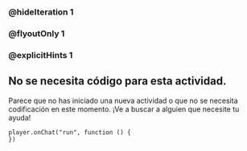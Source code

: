 ### @hideIteration 1 
### @flyoutOnly 1
### @explicitHints 1


## No se necesita código para esta actividad.
Parece que no has iniciado una nueva actividad o que no se necesita codificación en este momento. ¡Ve a buscar a alguien que necesite tu ayuda!

```template
player.onChat("run", function () {
})
```
